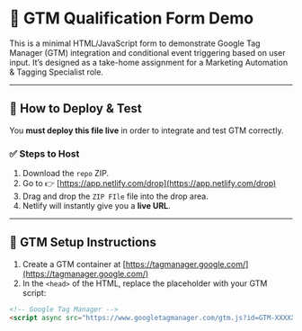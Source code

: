 # 🎯 GTM Qualification Form Demo

This is a minimal HTML/JavaScript form to demonstrate Google Tag Manager (GTM) integration and conditional event triggering based on user input. It’s designed as a take-home assignment for a Marketing Automation & Tagging Specialist role.

---

## 🚀 How to Deploy & Test

You **must deploy this file live** in order to integrate and test GTM correctly.

### ✅ Steps to Host

1. Download the `repo` ZIP.
2. Go to 👉 [https://app.netlify.com/drop](https://app.netlify.com/drop)
3. Drag and drop the `ZIP FIle` file into the drop area.
4. Netlify will instantly give you a **live URL**.

---

## 🧪 GTM Setup Instructions

1. Create a GTM container at [https://tagmanager.google.com/](https://tagmanager.google.com/)
2. In the `<head>` of the HTML, replace the placeholder with your GTM script:

```html
<!-- Google Tag Manager -->
<script async src="https://www.googletagmanager.com/gtm.js?id=GTM-XXXXXXX"></script>
